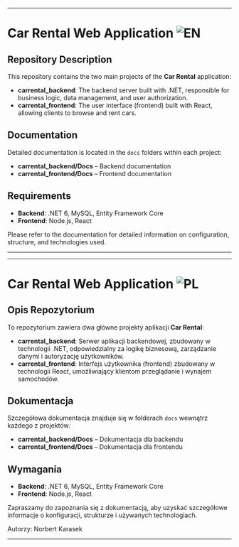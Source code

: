 


---

# Car Rental Web Application ![EN](https://img.shields.io/badge/-EN-blue)


## Repository Description
This repository contains the two main projects of the **Car Rental** application:
- **carrental_backend**: The backend server built with .NET, responsible for business logic, data management, and user authorization.
- **carrental_frontend**: The user interface (frontend) built with React, allowing clients to browse and rent cars.

## Documentation
Detailed documentation is located in the `docs` folders within each project:
- **carrental_backend/Docs** – Backend documentation
- **carrental_frontend/Docs** – Frontend documentation

## Requirements
- **Backend**: .NET 6, MySQL, Entity Framework Core
- **Frontend**: Node.js, React

Please refer to the documentation for detailed information on configuration, structure, and technologies used.

---

---

# Car Rental Web Application ![PL](https://img.shields.io/badge/-PL-red) 

## Opis Repozytorium
To repozytorium zawiera dwa główne projekty aplikacji **Car Rental**:
- **carrental_backend**: Serwer aplikacji backendowej, zbudowany w technologii .NET, odpowiedzialny za logikę biznesową, zarządzanie danymi i autoryzację użytkowników.
- **carrental_frontend**: Interfejs użytkownika (frontend) zbudowany w technologii React, umożliwiający klientom przeglądanie i wynajem samochodów.

## Dokumentacja
Szczegółowa dokumentacja znajduje się w folderach `docs` wewnątrz każdego z projektów:
- **carrental_backend/Docs** – Dokumentacja dla backendu
- **carrental_frontend/Docs** – Dokumentacja dla frontendu


## Wymagania
- **Backend**: .NET 6, MySQL, Entity Framework Core
- **Frontend**: Node.js, React

Zapraszamy do zapoznania się z dokumentacją, aby uzyskać szczegółowe informacje o konfiguracji, strukturze i używanych technologiach.

Autorzy:
Norbert Karasek


--- 
